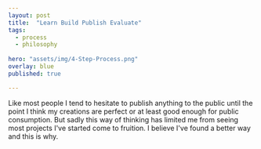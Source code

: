 ```yaml
---
layout: post
title:  "Learn Build Publish Evaluate"
tags:
  - process
  - philosophy
  
hero: "assets/img/4-Step-Process.png"
overlay: blue
published: true

---
```

Like most people I tend to hesitate to publish anything to the public until the point I think my creations are perfect or at least good enough for public consumption.
But sadly this way of thinking has limited me from seeing most projects I've started come to fruition. I believe I've found a better way and this is why. 